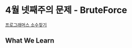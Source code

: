 # 4월 넷째주의 문제 - BruteForce

[프로그래머스 소수찾기](https://programmers.co.kr/learn/courses/30/lessons/42839)

## What We Learn
